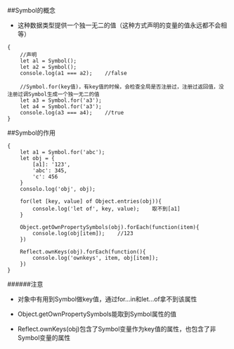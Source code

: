 ##Symbol的概念

- 这种数据类型提供一个独一无二的值（这种方式声明的变量的值永远都不会相等）

```
{
    //声明
    let al = Symbol();
    let a2 = Symbol();
    console.log(a1 === a2);    //false
    
    //Symbol.for(key值)，有key值的时候，会检查全局是否注册过，注册过返回值，没注册过调Symbol生成一个独一无二的值
    let a3 = Symbol.for('a3');
    let a4 = Symbol.for('a3');
    console.log(a3 === a4);    //true
}
```


##Symbol的作用

```
{
    let a1 = Symbol.for('abc');
    let obj = {
        [a1]: '123',
        'abc': 345,
        'c': 456
    }
    consolo.log('obj', obj);
    
    for(let [key, value] of Object.entries(obj)){
        console.log('let of', key, value);    取不到[a1]
    }
    
    Object.getOwnPropertySymbols(obj).forEach(function(item){
        console.log(obj[item]);    //123
    })
    
    Reflect.ownKeys(obj).forEach(function(){
        console.log('ownkeys', item, obj[item]);
    })
}
```

######注意

- 对象中有用到Symbol做key值，通过for...in和let...of拿不到该属性

- Object.getOwnPropertySymbols能取到Symbol属性的值

- Reflect.ownKeys(obj)包含了Symbol变量作为key值的属性，也包含了非Symbol变量的属性








